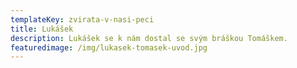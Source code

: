 ```yaml
---
templateKey: zvirata-v-nasi-peci
title: Lukášek
description: Lukášek se k nám dostal se svým bráškou Tomáškem.
featuredimage: /img/lukasek-tomasek-uvod.jpg
---
```

